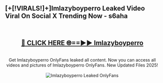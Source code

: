 <h2>[+[!VIRALS!]+]Imlazyboyperro Leaked Video Viral On Social X Trending Now - s6aha</h2>
<br>
<div align="center">
<h2><a href="https://libra.edu.pl?Imlazyboyperro" rel="nofollow">🔴 CLICK HERE 🌐==►► Imlazyboyperro</a></h2>
<br>
Get Imlazyboyperro OnlyFans leaked all content. Now you can access all videos and pictures of Imlazyboyperro OnlyFans. New Updated Files 2025!
<br>
<br>
<a href="https://libra.edu.pl?Imlazyboyperro" rel="nofollow" data-target="animated-image.originalLink"><img src="https://i.ibb.co.com/WyWwxjT/player-gif2.gif" alt="Imlazyboyperro Leaked OnlyFans" style="max-width: 100%; display: inline-block;" data-target="animated-image.originalImage"></a>
</div>
<br>